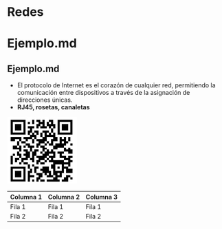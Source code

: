 # Redes
# Ejemplo.md
## Ejemplo.md
- El protocolo de Internet es el corazón de cualquier red, permitiendo la comunicación entre dispositivos a través de la asignación de direcciones únicas.
- **RJ45, rosetas, canaletas**

![Alt text](qr-proyecto.jpg "QR")



| Columna 1 | Columna 2 | Columna 3 |
| --------- | --------- | --------- |
| Fila 1    | Fila 1    | Fila 1    |
| Fila 2    | Fila 2    | Fila 2    |

